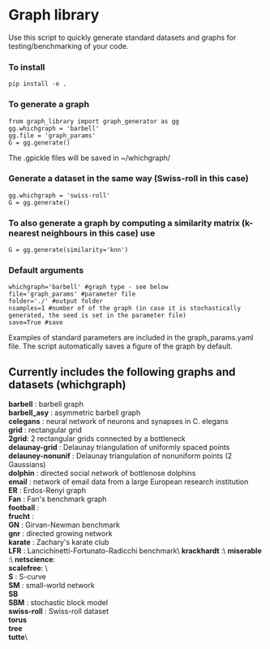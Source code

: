 # Graph library

Use this script to quickly generate standard datasets and graphs for testing/benchmarking of your code.

### To install

```
pip install -e . 
```

### To generate a graph

```
from graph_library import graph_generator as gg
gg.whichgraph = 'barbell'
gg.file = 'graph_params'
G = gg.generate()
```

The .gpickle files will be saved in ~/whichgraph/

### Generate a dataset in the same way (Swiss-roll in this case)
```
gg.whichgraph = 'swiss-roll'
G = gg.generate()
```

### To also generate a graph by computing a similarity matrix (k-nearest neighbours in this case) use

```
G = gg.generate(similarity='knn')
```

### Default arguments
```
whichgraph='barbell' #graph type - see below
file='graph_params' #parameter file
folder='./' #output folder
nsamples=1 #number of of the graph (in case it is stochastically generated, the seed is set in the parameter file)
save=True #save
```

Examples of standard parameters are included in the graph_params.yaml file. The script automatically saves a figure of the graph by default. 

## Currently includes the following graphs and datasets (whichgraph)

**barbell** : barbell graph\
**barbell_asy** : asymmetric barbell graph\
**celegans** :  neural network of neurons and synapses in C. elegans\
**grid** : rectangular grid\
**2grid**: 2 rectangular grids connected by a bottleneck\
**delaunay-grid** : Delaunay triangulation of uniformly spaced points\
**delauney-nonunif** : Delaunay triangulation of nonuniform points (2 Gaussians)\
**dolphin** : directed social network of bottlenose dolphins\
**email** : network of email data from a large European research institution\
**ER** : Erdos-Renyi graph\
**Fan** : Fan's benchmark graph\
**football** : \
**frucht** : \
**GN** : Girvan-Newman benchmark\
**gnr** : directed growing network\
**karate** : Zachary's karate club\
**LFR** : Lancichinetti-Fortunato-Radicchi benchmark\ 
**krackhardt** :\ 
**miserable** :\ 
**netscience**:\
**scalefree**: \   
**S** : S-curve\
**SM** : small-world network\
**SB**\
**SBM** : stochastic block model\
**swiss-roll** : Swiss-roll dataset\
**torus**\
**tree**\
**tutte**\



